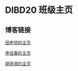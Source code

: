 # DIBD20 班级主页

## 博客链接

[田老师的主页](http://www.xrlab.org)

[李佳春的主页](https://github.com/sculjc)

[胡琦浠的主页](https://github.com/Huqixi)
